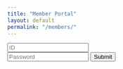 ```yaml
---
title: "Member Portal"
layout: default
permalink: "/members/"
---
```


<form name="login" action="" method="post">
<input title="ID" id="login_id" name="id" type="text" placeholder="ID" />
<br>
<input title="Password" id="login_pass" name="pass" type="password" placeholder="Password" />
<input type="submit" value="Submit" />
</form>
